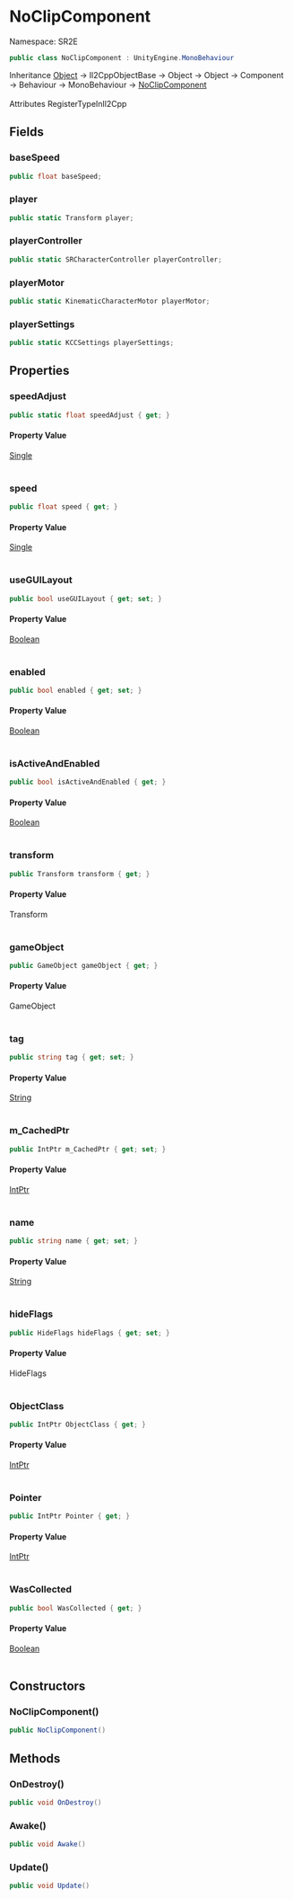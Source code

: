 # NoClipComponent

Namespace: SR2E

```csharp
public class NoClipComponent : UnityEngine.MonoBehaviour
```

Inheritance [Object](https://docs.microsoft.com/en-us/dotnet/api/system.object) → Il2CppObjectBase → Object → Object → Component → Behaviour → MonoBehaviour → [NoClipComponent](/docs/dev/api/sr2e/noclipcomponent)<br></br>
Attributes RegisterTypeInIl2Cpp

## Fields

### **baseSpeed**

```csharp
public float baseSpeed;
```

### **player**

```csharp
public static Transform player;
```

### **playerController**

```csharp
public static SRCharacterController playerController;
```

### **playerMotor**

```csharp
public static KinematicCharacterMotor playerMotor;
```

### **playerSettings**

```csharp
public static KCCSettings playerSettings;
```

## Properties

### **speedAdjust**

```csharp
public static float speedAdjust { get; }
```

#### Property Value

[Single](https://docs.microsoft.com/en-us/dotnet/api/system.single)<br></br>

### **speed**

```csharp
public float speed { get; }
```

#### Property Value

[Single](https://docs.microsoft.com/en-us/dotnet/api/system.single)<br></br>

### **useGUILayout**

```csharp
public bool useGUILayout { get; set; }
```

#### Property Value

[Boolean](https://docs.microsoft.com/en-us/dotnet/api/system.boolean)<br></br>

### **enabled**

```csharp
public bool enabled { get; set; }
```

#### Property Value

[Boolean](https://docs.microsoft.com/en-us/dotnet/api/system.boolean)<br></br>

### **isActiveAndEnabled**

```csharp
public bool isActiveAndEnabled { get; }
```

#### Property Value

[Boolean](https://docs.microsoft.com/en-us/dotnet/api/system.boolean)<br></br>

### **transform**

```csharp
public Transform transform { get; }
```

#### Property Value

Transform<br></br>

### **gameObject**

```csharp
public GameObject gameObject { get; }
```

#### Property Value

GameObject<br></br>

### **tag**

```csharp
public string tag { get; set; }
```

#### Property Value

[String](https://docs.microsoft.com/en-us/dotnet/api/system.string)<br></br>

### **m_CachedPtr**

```csharp
public IntPtr m_CachedPtr { get; set; }
```

#### Property Value

[IntPtr](https://docs.microsoft.com/en-us/dotnet/api/system.intptr)<br></br>

### **name**

```csharp
public string name { get; set; }
```

#### Property Value

[String](https://docs.microsoft.com/en-us/dotnet/api/system.string)<br></br>

### **hideFlags**

```csharp
public HideFlags hideFlags { get; set; }
```

#### Property Value

HideFlags<br></br>

### **ObjectClass**

```csharp
public IntPtr ObjectClass { get; }
```

#### Property Value

[IntPtr](https://docs.microsoft.com/en-us/dotnet/api/system.intptr)<br></br>

### **Pointer**

```csharp
public IntPtr Pointer { get; }
```

#### Property Value

[IntPtr](https://docs.microsoft.com/en-us/dotnet/api/system.intptr)<br></br>

### **WasCollected**

```csharp
public bool WasCollected { get; }
```

#### Property Value

[Boolean](https://docs.microsoft.com/en-us/dotnet/api/system.boolean)<br></br>

## Constructors

### **NoClipComponent()**

```csharp
public NoClipComponent()
```

## Methods

### **OnDestroy()**

```csharp
public void OnDestroy()
```

### **Awake()**

```csharp
public void Awake()
```

### **Update()**

```csharp
public void Update()
```
